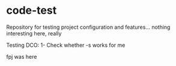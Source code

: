 # code-test
Repository for testing project configuration and features... nothing interesting here, really

Testing DCO:
1- Check whether -s works for me

fpj was here
